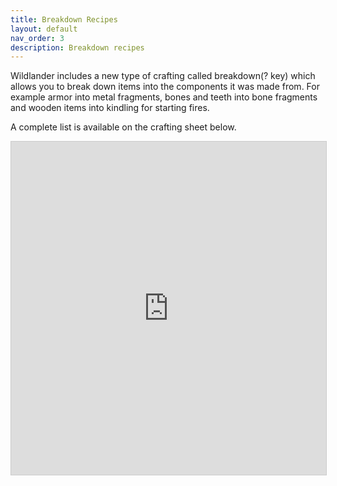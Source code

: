 ```yaml
---
title: Breakdown Recipes
layout: default
nav_order: 3
description: Breakdown recipes
---
```


Wildlander includes a new type of crafting called breakdown(? key) which allows you to break down items into the components it was made from. For example armor into metal fragments, bones and teeth into bone fragments and wooden items into kindling for starting fires.

A complete list is available on the crafting sheet below.

<iframe class="airtable-embed" src="https://airtable.com/embed/shrltImEmWxLiN0K0?backgroundColor=red&viewControls=on" frameborder="0" onmousewheel="" width="100%" height="533" style="background: transparent; border: 1px solid #ccc;"></iframe>